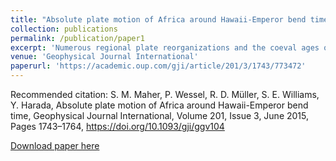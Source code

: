 ```yaml
---
title: "Absolute plate motion of Africa around Hawaii-Emperor bend time"
collection: publications
permalink: /publication/paper1
excerpt: 'Numerous regional plate reorganizations and the coeval ages of the Hawaiian Emperor bend (HEB) and Louisville bend of 50–47 Ma have been interpreted as a possible global tectonic plate reorganization at ∼chron 21 (47.9 Ma). Yet for a truly global event we would expect a contemporaneous change in Africa absolute plate motion (APM) reflected by physical evidence distributed on the Africa Plate. This evidence has been postulated to take the form of the Réunion-Mascarene bend which exhibits many HEB-like features, such as a large angular change close to ∼chron 21. However, the Réunion hotspot trail has recently been interpreted as a sequence of continental fragments with incidental hotspot volcanism. Here we show that the alternative Réunion-Mascarene Plateau trail can also satisfy the age progressions and geometry of other hotspot trails on the Africa Plate. The implied motion, suggesting a pivoting of Africa from 67 to 50 Ma, could explain the apparent bifurcation of the Tristan hotspot chain, the age reversals seen along the Walvis Ridge, the sharp curve of the Canary trail, and the diffuse nature of the St. Helena chain. To test this hypothesis further we made a new Africa APM model that extends back to ∼80 Ma using a modified version of the Hybrid Polygonal Finite Rotation Method. This method uses seamount chains and their associated hotspots as geometric constraints for the model, and seamount age dates to determine APM through time. While this model successfully explains many of the volcanic features, it implies an unrealistically fast global lithospheric net rotation, as well as improbable APM trajectories for many other plates, including the Americas, Eurasia and Australia. We contrast this speculative model with a more conventional model in which the Mascarene Plateau is excluded in favour of the Chagos-Laccadive Ridge rotated into the Africa reference frame. This second model implies more realistic net lithospheric rotation and far-field APMs, but fails to explain key details of the Atlantic Ocean volcanic chains. Both models predict a Canary plume influence beneath the Madeiras. Neither model, when projected via the global plate circuit into the Pacific, predicts any significant change in plate motion around chron 21. Consequently, Africa APM models do not appear to provide independent support for a chron 21 global reorganization.'
venue: 'Geophysical Journal International'
paperurl: 'https://academic.oup.com/gji/article/201/3/1743/773472'
---
```

Recommended citation: S. M. Maher, P. Wessel, R. D. Müller, S. E. Williams, Y. Harada, Absolute plate motion of Africa around Hawaii-Emperor bend time, Geophysical Journal International, Volume 201, Issue 3, June 2015, Pages 1743–1764, https://doi.org/10.1093/gji/ggv104

[Download paper here](https://doi.org/10.1093/gji/ggv104)

